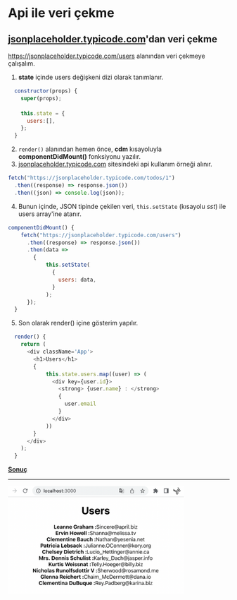 # Api ile veri çekme

## [jsonplaceholder.typicode.com](https://jsonplaceholder.typicode.com)'dan veri çekme

https://jsonplaceholder.typicode.com/users alanından veri çekmeye çalışalım.

1. **state** içinde users değişkeni dizi olarak tanımlanır.

```js script
  constructor(props) {
    super(props);

    this.state = {
      users:[],
    };
  }
```

2. <code>render()</code> alanından hemen önce, **cdm** kısayoluyla **componentDidMount()** fonksiyonu yazılır.
3. [jsonplaceholder.typicode.com](https://jsonplaceholder.typicode.com) sitesindeki api kullanım örneği alınır.

```js script
fetch("https://jsonplaceholder.typicode.com/todos/1")
  .then((response) => response.json())
  .then((json) => console.log(json));
```

4. Bunun içinde, JSON tipinde çekilen veri, <code>this.setState</code> (kısayolu _sst_) ile users array'ine atanır.

```js script
componentDidMount() {
    fetch("https://jsonplaceholder.typicode.com/users")
      .then((response) => response.json())
      .then(data =>
        {
            this.setState(
              {
                users: data,
              }
            );
      });
  }
```
5. Son olarak render() içine gösterim yapılır.

```js script
  render() {
    return (
      <div className='App'>
        <h1>Users</h1>
        {
            this.state.users.map((user) => (
              <div key={user.id}>
                <strong> {user.name} : </strong>
                {
                  user.email
                }
              </div>
            ))
        }
      </div>
    );
  }
```
<ins>**Sonuç**</ins><hr/>
 <img src="2022-04-10-15-02-20.png" width="400">